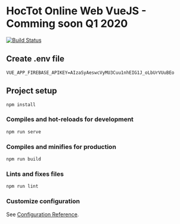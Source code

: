 # HocTot Online Web VueJS - Comming soon Q1 2020

[![Build Status](https://travis-ci.com/hoctot/hoctot-web-admin.svg?branch=master)](https://travis-ci.com/hoctot/hoctot-web-admin)

## Create .env file
```
VUE_APP_FIREBASE_APIKEY=AIzaSyAeswcVyMU3Cuu1nhEIG1J_oLbUrVUuBEo
```


## Project setup
```
npm install
```

### Compiles and hot-reloads for development
```
npm run serve
```

### Compiles and minifies for production
```
npm run build
```

### Lints and fixes files
```
npm run lint
```

### Customize configuration
See [Configuration Reference](https://cli.vuejs.org/config/).
